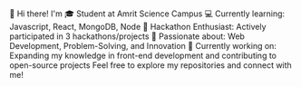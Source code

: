 👋 Hi there! I'm
🎓 Student at Amrit Science Campus
💻 Currently learning: Javascript, React, MongoDB, Node
🚀 Hackathon Enthusiast: Actively participated in 3 hackathons/projects
🔧 Passionate about: Web Development, Problem-Solving, and Innovation
🌱 Currently working on: Expanding my knowledge in front-end development and contributing to open-source projects
Feel free to explore my repositories and connect with me!
